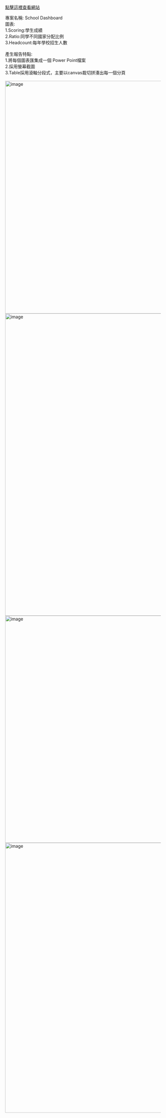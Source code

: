 [點擊這裡查看網站](https://a2369355333.github.io/dashboard-react/)

專案名稱: School Dashboard <br>
圖表: <br>
1.Scoring:學生成績 <br>
2.Ratio:同學不同國家分配比例 <br>
3.Headcount:每年學校招生人數 <br>
<br>
產生報告特點: <br>
1.將每個圖表匯集成一個 Power Point檔案 <br>
2.採用螢幕截圖 <br>
3.Table採用滾軸分段式，主要以canvas裁切拼湊出每一個分頁 <br>
<br>
<img width="751" alt="image" src="https://github.com/user-attachments/assets/571ff940-d4af-4a28-89a7-e72f66a40bab">
<img width="975" alt="image" src="https://github.com/user-attachments/assets/e3558c39-d0f1-4a1f-90ac-053235f014a7">
<img width="733" alt="image" src="https://github.com/user-attachments/assets/fedc0de4-ad11-48fd-b7c8-10c3fd54df49">
<img width="871" alt="image" src="https://github.com/user-attachments/assets/9b18d355-7fbc-4a88-9903-130aff06b636">




